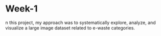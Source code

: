 # Week-1
n this project, my approach was to systematically explore, analyze, and visualize a large image dataset related to e-waste categories.
